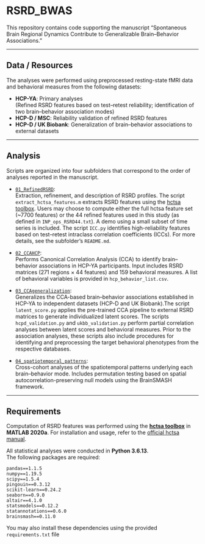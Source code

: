 # RSRD_BWAS

This repository contains code supporting the manuscript
“Spontaneous Brain Regional Dynamics Contribute to Generalizable Brain–Behavior Associations.”

---

## Data / Resources
The analyses were performed using preprocessed resting-state fMRI data and behavioral measures from the following datasets:
- **HCP-YA**: Primary analyses  
  (Refined RSRD features based on test–retest reliability; identification of two brain–behavior association modes)
- **HCP-D / MSC**: Reliability validation of refined RSRD features
- **HCP-D / UK Biobank**: Generalization of brain–behavior associations to external datasets

---

## Analysis
Scripts are organized into four subfolders that correspond to the order of analyses reported in the manuscript.

- [`01_RefinedRSRD`](./analysis/01_RefinedRSRD/):  
  Extraction, refinement, and description of RSRD profiles. The script `extract_hctsa_features.m` extracts RSRD features using the [hctsa toolbox](https://github.com/benfulcher/hctsa). Users may choose to compute either the full hctsa feature set (~7700 features) or the 44 refined features used in this study (as defined in `INP_ops_RSRD44.txt`). A demo using a small subset of time series is included. The script `ICC.py` identifies high-reliability features based on test–retest intraclass correlation coefficients (ICCs). For more details, see the subfolder’s `README.md`.

- [`02_CCAHCP`](./analysis/02_CCAHCP/):  
  Performs Canonical Correlation Analysis (CCA) to identify brain–behavior associations in HCP-YA participants. Input includes RSRD matrices (271 regions × 44 features) and 159 behavioral measures. A list of behavioral variables is provided in `hcp_behavior_list.csv`.

- [`03_CCAgeneralization`](./analysis/03_CCAgeneralization/):  
   Generalizes the CCA-based brain–behavior associations established in HCP-YA to independent datasets (HCP-D and UK Biobank).The script `latent_score.py` applies the pre-trained CCA pipeline to external RSRD matrices to generate individualized latent scores. The scripts `hcpd_validation.py` and `ukbb_validation.py` perform partial correlation analyses between latent scores and behavioral measures. Prior to the association analyses, these scripts also include procedures for identifying and preprocessing the target behavioral phenotypes from the respective databases.

- [`04_spatiotemporal_patterns`](./analysis/04_spatiotemporal_patterns/):  
  Cross-cohort analyses of the spatiotemporal patterns underlying each brain–behavior mode. Includes permutation testing based on spatial autocorrelation-preserving null models using the BrainSMASH framework.

---

## Requirements
Computation of RSRD features was performed using the **[hctsa toolbox](https://github.com/benfulcher/hctsa)** in **MATLAB 2020a**. For installation and usage, refer to the [official hctsa manual](https://time-series-features.gitbook.io/hctsa-manual).

All statistical analyses were conducted in **Python 3.6.13**.  
The following packages are required:
```
pandas==1.1.5
numpy==1.19.5
scipy==1.5.4
pingouin==0.3.12
scikit-learn==0.24.2
seaborn==0.9.0
altair==4.1.0
statsmodels==0.12.2
statannotations==0.6.0
brainsmash==0.11.0
```
You may also install these dependencies using the provided `requirements.txt` file
